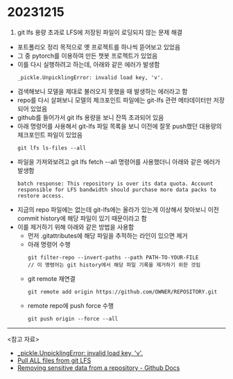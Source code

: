 # 20231215

1. git lfs 용량 초과로 LFS에 저장된 파일이 로딩되지 않는 문제 해결

- 포트폴리오 정리 목적으로 옛 프로젝트를 하나씩 뜯어보고 있었음
- 그 중 pytorch를 이용하여 만든 챗봇 프로젝트가 있었음
- 이를 다시 실행하려고 하는데, 아래와 같은 에러가 발생함
  ```
  _pickle.UnpicklingError: invalid load key, 'v'.
  ```
- 검색해보니 모델을 제대로 불러오지 못했을 때 발생하는 에러라고 함
- repo를 다시 살펴보니 모델의 체크포인트 파일에는 git-lfs 관련 메타데이터만 저장되어 있었음
- github를 들어가서 git lfs 용량을 보니 잔뜩 초과되어 있음
- 아래 명령어를 사용해서 git-lfs 파일 목록을 보니 이전에 잘못 push했던 대용량의 체크포인트 파일이 있었음
  ```
  git lfs ls-files --all
  ```
- 파일을 가져와보려고 git lfs fetch --all 명령어를 사용했더니 아래와 같은 에러가 발생함
  ```
  batch response: This repository is over its data quota. Account responsible for LFS bandwidth should purchase more data packs to restore access.
  ```
- 지금의 repo 파일에는 없는데 git-lfs에는 올라가 있는게 이상해서 찾아보니 이전 commit history에 해당 파일이 있기 때문이라고 함
- 이를 제거하기 위해 아래와 같은 방법을 사용함
  - 먼저 .gitattributes에 해당 파일을 추적하는 라인이 있으면 제거
  - 아래 명령어 수행
    ```
    git filter-repo --invert-paths --path PATH-TO-YOUR-FILE
    // 이 명령어는 git history에서 해당 파일 기록을 제거하기 위한 것임
    ```
  - git remote 재연결
    ```
    git remote add origin https://github.com/OWNER/REPOSITORY.git
    ```
  - remote repo에 push force 수행
    ```
    git push origin --force --all
    ```

---

<참고 자료>

- [\_pickle.UnpicklingError: invalid load key, 'v'.](https://github.com/svip-lab/PlanarReconstruction/issues/28)
- [Pull ALL files from git LFS](https://stackoverflow.com/questions/50336448/pull-all-files-from-git-lfs)
- [Removing sensitive data from a repository - Github Docs](https://docs.github.com/en/enterprise-server@3.7/authentication/keeping-your-account-and-data-secure/removing-sensitive-data-from-a-repository)
